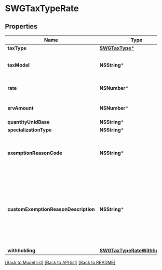 # SWGTaxTypeRate

## Properties
Name | Type | Description | Notes
------------ | ------------- | ------------- | -------------
**taxType** | [**SWGTaxType***](SWGTaxType.md) |  | 
**taxModel** | **NSString*** | Tax can be calculated by rate or by quantity | 
**rate** | **NSNumber*** | Specific tax rate ex 3.5 (3.5%) | [optional] 
**srvAmount** | **NSNumber*** | Specific tax rate ex 3.5 (3.5%) | [optional] 
**quantityUnidBase** | **NSString*** |  | [optional] 
**specializationType** | **NSString*** |  | [optional] 
**exemptionReasonCode** | **NSString*** | UUID Reference to an item in the LegalReason store.  | [optional] 
**customExemptionReasonDescription** | **NSString*** | Optional textual reason description, to be used when reason codes are generic (i.e. reason code 999 &#x3D; Other).  | [optional] 
**withholding** | [**SWGTaxTypeRateWithholding***](SWGTaxTypeRateWithholding.md) |  | [optional] 

[[Back to Model list]](../README.md#documentation-for-models) [[Back to API list]](../README.md#documentation-for-api-endpoints) [[Back to README]](../README.md)


